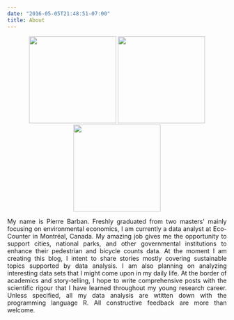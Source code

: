 ```yaml
---
date: "2016-05-05T21:48:51-07:00"
title: About
---
```

<p align="center">
<img src="/IMG_0071.JPG" width="200"/> <img src="/IMG_0088.JPG" width="200"/> <img src="/IMG_0056.JPG" width="200"/> 
</p>

<p style='text-align: justify;'>
My name is Pierre Barban. Freshly graduated from two masters' mainly focusing on environmental economics, I am currently a data analyst at Eco-Counter in Montréal, Canada. My amazing job gives me the opportunity to support cities, national parks, and other governmental institutions to enhance their pedestrian and bicycle counts data.
At the moment I am creating this blog, I intent to share stories mostly covering sustainable topics supported by data analysis. I am also planning on analyzing interesting data sets that I might come upon in my daily life. At the border of academics and story-telling, I hope to write comprehensive posts with the scientific rigour that I have learned throughout my young research career. Unless specified, all my data analysis are wtitten down with the programming language R. All constructive feedback are more than welcome. 
</p>
